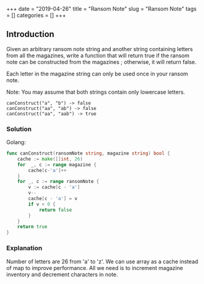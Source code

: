 +++
date = "2019-04-26"
title = "Ransom Note"
slug = "Ransom Note"
tags = []
categories = []
+++

## Introduction


Given an arbitrary ransom note string and another string containing letters from all the magazines, write a function that will return true if the ransom note can be constructed from the magazines ; otherwise, it will return false.

Each letter in the magazine string can only be used once in your ransom note.

Note:
You may assume that both strings contain only lowercase letters.
```
canConstruct("a", "b") -> false
canConstruct("aa", "ab") -> false
canConstruct("aa", "aab") -> true
```

### Solution

Golang:
``` go
func canConstruct(ransomNote string, magazine string) bool {
    cache := make([]int, 26)
    for  _, c := range magazine {
        cache[c-'a']++
    }
    for _, c := range ransomNote {
        v := cache[c - 'a']
        v--
        cache[c - 'a'] = v
        if v < 0 {
            return false
        }
    }
    return true
}
```

### Explanation

Number of letters are 26 from 'a' to 'z'. We can use array as a cache instead of map to improve performance.
All we need is to increment magazine inventory and decrement characters in note.
